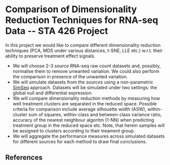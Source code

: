 # Comparison of Dimensionality Reduction Techniques for RNA-seq Data -- STA 426 Project

In this project we would like to compare different dimensionality reduction techniques (PCA, MDS under various distances, t-SNE, LLE etc.) w.r.t. their ability to preserve treatment effect signals. 
* We will choose 2-3 *source* RNA-seq raw count datasets and, possibly, normalise them to remove unwanted variation. We could also perform the comparison in presence of the unwanted variation.
* We will simulate datasets from the *sources* using a non-parametric [SimSeq][1] approach. Datasets will be simulated under two settings: the global null and differential expression.
* We will compare dimensionality reduction methods by measuring how well treatment clusters are separated in the reduced space. Possible criteria for comparison include average silhouette width (ASW), within-cluster sum of squares, within-class and between-class variance ratio, accuracy of the nearest neighbour algoritm (1-NN) when predicting treatment group in the reduced space etc. Note, that herein samples will be assigned to clusters according to their treament group.
* We will aggregate the performance measures across simulated datasets for different sources for each method to draw final conclusions.  

## References

[1]: https://www.ncbi.nlm.nih.gov/pmc/articles/PMC4481850/ "SimSeq: a nonparametric approach to simulation of RNA-sequence datasets"
